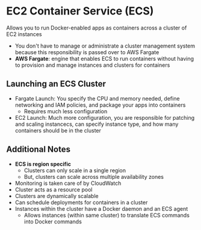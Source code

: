 # EC2 Container Service (ECS)

Allows you to run Docker-enabled apps as containers across a cluster of EC2 instances
- You don't have to manage or administrate a cluster management system because this responsibility is passed over to AWS Fargate
- **AWS Fargate**: engine that enables ECS to run containers without having to provision and manage instances and clusters for containers

## Launching an ECS Cluster
- Fargate Launch: You specify the CPU and memory needed, define networking and IAM policies, and package your apps into containers
	- Requires much less configuration
- EC2 Launch: Much more configuration, you are responsible for patching and scaling instancecs, can specify instance type, and how many containers should be in the cluster

## Additional Notes
- **ECS is region specific**
	- Clusters can only scale in a single region
	- But, clusters can scale across multiple availability zones
- Monitoring is taken care of by CloudWatch
- Cluster acts as a resource pool
- Clusters are dynamically scalable
- Can schedule deployments for containers in a cluster
- Instances within the cluster have a Docker daemon and an ECS agent
	- Allows instances (within same cluster) to translate ECS commands into Docker commands
